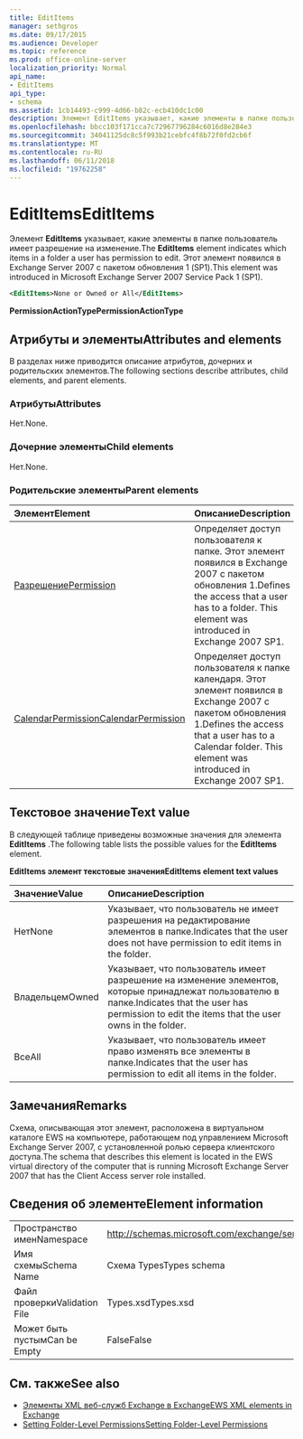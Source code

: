 ```yaml
---
title: EditItems
manager: sethgros
ms.date: 09/17/2015
ms.audience: Developer
ms.topic: reference
ms.prod: office-online-server
localization_priority: Normal
api_name:
- EditItems
api_type:
- schema
ms.assetid: 1cb14493-c999-4d66-b82c-ecb410dc1c00
description: Элемент EditItems указывает, какие элементы в папке пользователь имеет разрешение на изменение. Этот элемент появился в Exchange Server 2007 с пакетом обновления 1 (SP1).
ms.openlocfilehash: bbcc103f171cca7c72967796284c6016d8e284e3
ms.sourcegitcommit: 34041125dc8c5f993b21cebfc4f8b72f0fd2cb6f
ms.translationtype: MT
ms.contentlocale: ru-RU
ms.lasthandoff: 06/11/2018
ms.locfileid: "19762258"
---
```

# <a name="edititems"></a><span data-ttu-id="5bfd7-104">EditItems</span><span class="sxs-lookup"><span data-stu-id="5bfd7-104">EditItems</span></span>

<span data-ttu-id="5bfd7-105">Элемент **EditItems** указывает, какие элементы в папке пользователь имеет разрешение на изменение.</span><span class="sxs-lookup"><span data-stu-id="5bfd7-105">The **EditItems** element indicates which items in a folder a user has permission to edit.</span></span> <span data-ttu-id="5bfd7-106">Этот элемент появился в Exchange Server 2007 с пакетом обновления 1 (SP1).</span><span class="sxs-lookup"><span data-stu-id="5bfd7-106">This element was introduced in Microsoft Exchange Server 2007 Service Pack 1 (SP1).</span></span> 
  
```xml
<EditItems>None or Owned or All</EditItems>
```

 <span data-ttu-id="5bfd7-107">**PermissionActionType**</span><span class="sxs-lookup"><span data-stu-id="5bfd7-107">**PermissionActionType**</span></span>
## <a name="attributes-and-elements"></a><span data-ttu-id="5bfd7-108">Атрибуты и элементы</span><span class="sxs-lookup"><span data-stu-id="5bfd7-108">Attributes and elements</span></span>

<span data-ttu-id="5bfd7-109">В разделах ниже приводится описание атрибутов, дочерних и родительских элементов.</span><span class="sxs-lookup"><span data-stu-id="5bfd7-109">The following sections describe attributes, child elements, and parent elements.</span></span>
  
### <a name="attributes"></a><span data-ttu-id="5bfd7-110">Атрибуты</span><span class="sxs-lookup"><span data-stu-id="5bfd7-110">Attributes</span></span>

<span data-ttu-id="5bfd7-111">Нет.</span><span class="sxs-lookup"><span data-stu-id="5bfd7-111">None.</span></span>
  
### <a name="child-elements"></a><span data-ttu-id="5bfd7-112">Дочерние элементы</span><span class="sxs-lookup"><span data-stu-id="5bfd7-112">Child elements</span></span>

<span data-ttu-id="5bfd7-113">Нет.</span><span class="sxs-lookup"><span data-stu-id="5bfd7-113">None.</span></span>
  
### <a name="parent-elements"></a><span data-ttu-id="5bfd7-114">Родительские элементы</span><span class="sxs-lookup"><span data-stu-id="5bfd7-114">Parent elements</span></span>

|<span data-ttu-id="5bfd7-115">**Элемент**</span><span class="sxs-lookup"><span data-stu-id="5bfd7-115">**Element**</span></span>|<span data-ttu-id="5bfd7-116">**Описание**</span><span class="sxs-lookup"><span data-stu-id="5bfd7-116">**Description**</span></span>|
|:-----|:-----|
|[<span data-ttu-id="5bfd7-117">Разрешение</span><span class="sxs-lookup"><span data-stu-id="5bfd7-117">Permission</span></span>](permission.md) <br/> |<span data-ttu-id="5bfd7-p103">Определяет доступ пользователя к папке. Этот элемент появился в Exchange 2007 с пакетом обновления 1.</span><span class="sxs-lookup"><span data-stu-id="5bfd7-p103">Defines the access that a user has to a folder. This element was introduced in Exchange 2007 SP1.</span></span>  <br/> |
|[<span data-ttu-id="5bfd7-120">CalendarPermission</span><span class="sxs-lookup"><span data-stu-id="5bfd7-120">CalendarPermission</span></span>](calendarpermission.md) <br/> |<span data-ttu-id="5bfd7-p104">Определяет доступ пользователя к папке календаря. Этот элемент появился в Exchange 2007 с пакетом обновления 1.</span><span class="sxs-lookup"><span data-stu-id="5bfd7-p104">Defines the access that a user has to a Calendar folder. This element was introduced in Exchange 2007 SP1.</span></span>  <br/> |
   
## <a name="text-value"></a><span data-ttu-id="5bfd7-123">Текстовое значение</span><span class="sxs-lookup"><span data-stu-id="5bfd7-123">Text value</span></span>

<span data-ttu-id="5bfd7-124">В следующей таблице приведены возможные значения для элемента **EditItems** .</span><span class="sxs-lookup"><span data-stu-id="5bfd7-124">The following table lists the possible values for the **EditItems** element.</span></span> 
  
<span data-ttu-id="5bfd7-125">**EditItems элемент текстовые значения**</span><span class="sxs-lookup"><span data-stu-id="5bfd7-125">**EditItems element text values**</span></span>

|<span data-ttu-id="5bfd7-126">**Значение**</span><span class="sxs-lookup"><span data-stu-id="5bfd7-126">**Value**</span></span>|<span data-ttu-id="5bfd7-127">**Описание**</span><span class="sxs-lookup"><span data-stu-id="5bfd7-127">**Description**</span></span>|
|:-----|:-----|
|<span data-ttu-id="5bfd7-128">Нет</span><span class="sxs-lookup"><span data-stu-id="5bfd7-128">None</span></span>  <br/> |<span data-ttu-id="5bfd7-129">Указывает, что пользователь не имеет разрешения на редактирование элементов в папке.</span><span class="sxs-lookup"><span data-stu-id="5bfd7-129">Indicates that the user does not have permission to edit items in the folder.</span></span>  <br/> |
|<span data-ttu-id="5bfd7-130">Владельцем</span><span class="sxs-lookup"><span data-stu-id="5bfd7-130">Owned</span></span>  <br/> |<span data-ttu-id="5bfd7-131">Указывает, что пользователь имеет разрешение на изменение элементов, которые принадлежат пользователю в папке.</span><span class="sxs-lookup"><span data-stu-id="5bfd7-131">Indicates that the user has permission to edit the items that the user owns in the folder.</span></span>  <br/> |
|<span data-ttu-id="5bfd7-132">Все</span><span class="sxs-lookup"><span data-stu-id="5bfd7-132">All</span></span>  <br/> |<span data-ttu-id="5bfd7-133">Указывает, что пользователь имеет право изменять все элементы в папке.</span><span class="sxs-lookup"><span data-stu-id="5bfd7-133">Indicates that the user has permission to edit all items in the folder.</span></span>  <br/> |
   
## <a name="remarks"></a><span data-ttu-id="5bfd7-134">Замечания</span><span class="sxs-lookup"><span data-stu-id="5bfd7-134">Remarks</span></span>

<span data-ttu-id="5bfd7-135">Схема, описывающая этот элемент, расположена в виртуальном каталоге EWS на компьютере, работающем под управлением Microsoft Exchange Server 2007, с установленной ролью сервера клиентского доступа.</span><span class="sxs-lookup"><span data-stu-id="5bfd7-135">The schema that describes this element is located in the EWS virtual directory of the computer that is running Microsoft Exchange Server 2007 that has the Client Access server role installed.</span></span>
  
## <a name="element-information"></a><span data-ttu-id="5bfd7-136">Сведения об элементе</span><span class="sxs-lookup"><span data-stu-id="5bfd7-136">Element information</span></span>

|||
|:-----|:-----|
|<span data-ttu-id="5bfd7-137">Пространство имен</span><span class="sxs-lookup"><span data-stu-id="5bfd7-137">Namespace</span></span>  <br/> |http://schemas.microsoft.com/exchange/services/2006/types  <br/> |
|<span data-ttu-id="5bfd7-138">Имя схемы</span><span class="sxs-lookup"><span data-stu-id="5bfd7-138">Schema Name</span></span>  <br/> |<span data-ttu-id="5bfd7-139">Схема Types</span><span class="sxs-lookup"><span data-stu-id="5bfd7-139">Types schema</span></span>  <br/> |
|<span data-ttu-id="5bfd7-140">Файл проверки</span><span class="sxs-lookup"><span data-stu-id="5bfd7-140">Validation File</span></span>  <br/> |<span data-ttu-id="5bfd7-141">Types.xsd</span><span class="sxs-lookup"><span data-stu-id="5bfd7-141">Types.xsd</span></span>  <br/> |
|<span data-ttu-id="5bfd7-142">Может быть пустым</span><span class="sxs-lookup"><span data-stu-id="5bfd7-142">Can be Empty</span></span>  <br/> |<span data-ttu-id="5bfd7-143">False</span><span class="sxs-lookup"><span data-stu-id="5bfd7-143">False</span></span>  <br/> |
   
## <a name="see-also"></a><span data-ttu-id="5bfd7-144">См. также</span><span class="sxs-lookup"><span data-stu-id="5bfd7-144">See also</span></span>

- [<span data-ttu-id="5bfd7-145">Элементы XML веб-служб Exchange в Exchange</span><span class="sxs-lookup"><span data-stu-id="5bfd7-145">EWS XML elements in Exchange</span></span>](ews-xml-elements-in-exchange.md)
- [<span data-ttu-id="5bfd7-146">Setting Folder-Level Permissions</span><span class="sxs-lookup"><span data-stu-id="5bfd7-146">Setting Folder-Level Permissions</span></span>](http://msdn.microsoft.com/library/c7530e86-5112-401c-b10a-9c054ae59f07%28Office.15%29.aspx)


